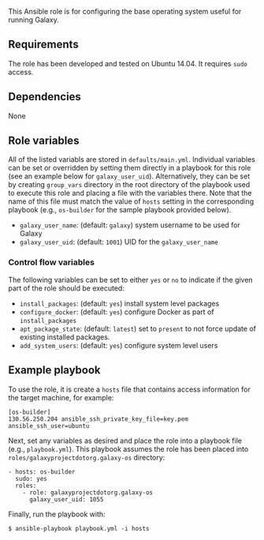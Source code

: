 This Ansible role is for configuring the base operating system useful for
running Galaxy.

Requirements
------------
The role has been developed and tested on Ubuntu 14.04. It requires `sudo` access.

Dependencies
------------
None

Role variables
--------------
All of the listed variabls are stored in `defaults/main.yml`. Individual variables
can be set or overridden by setting them directly in a playbook for this role
(see an example below for `galaxy_user_uid`). Alternatively, they can be set by
creating `group_vars` directory in the root directory of the playbook used to
execute this role and placing a file with the variables there. Note that the
name of this file must match the value of `hosts` setting in the corresponding
playbook (e.g., `os-builder` for the sample playbook provided below).

 - `galaxy_user_name`: (default: `galaxy`) system username to be used for
    Galaxy
 - `galaxy_user_uid`: (default: `1001`) UID for the `galaxy_user_name`

### Control flow variables ###
The following variables can be set to either `yes` or `no` to indicate if the
given part of the role should be executed:
 - `install_packages`: (default: `yes`) install system level packages
 - `configure_docker`: (default: `yes`) configure Docker as part of `install_packages`
 - `apt_package_state`: (default: `latest`) set to `present` to not force update of existing installed packages.
 - `add_system_users`: (default: `yes`) configure system level users

Example playbook
----------------
To use the role, it is create a `hosts` file that contains access information
for the target machine, for example:

    [os-builder]
    130.56.250.204 ansible_ssh_private_key_file=key.pem ansible_ssh_user=ubuntu

Next, set any variables as desired and place the role into a playbook file
(e.g., `playbook.yml`). This playbook assumes the role has been placed into
`roles/galaxyprojectdotorg.galaxy-os` directory:

    - hosts: os-builder
      sudo: yes
      roles:
        - role: galaxyprojectdotorg.galaxy-os
          galaxy_user_uid: 1055

Finally, run the playbook with:

    $ ansible-playbook playbook.yml -i hosts
